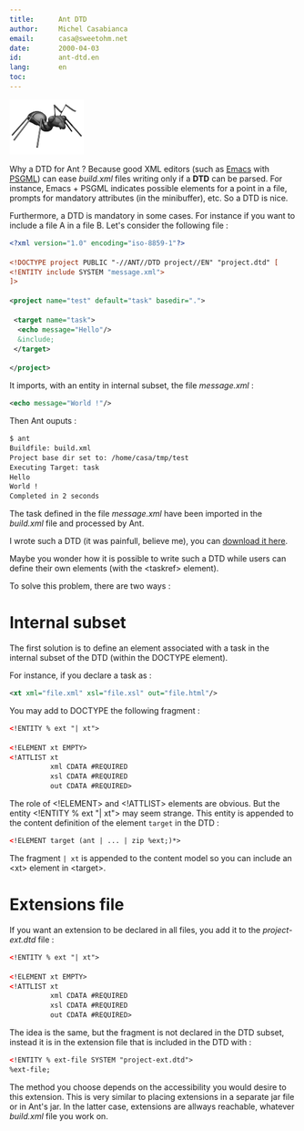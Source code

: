 ```yaml
---
title:      Ant DTD
author:     Michel Casabianca
email:      casa@sweetohm.net
date:       2000-04-03
id:         ant-dtd.en
lang:       en
toc:        
---
```


![](ant-dtd.ant.png)

Why a DTD for Ant ? Because good XML editors (such as
[Emacs](http://www.emacs.org) with
[PSGML](http://www.lysator.liu.se/projects/about_psgml.html)) can ease
*build.xml* files writing only if a **DTD** can be parsed. For instance,
Emacs + PSGML indicates possible elements for a point in a file, prompts
for mandatory attributes (in the minibuffer), etc. So a DTD is nice.

Furthermore, a DTD is mandatory in some cases. For instance if you want
to include a file A in a file B. Let's consider the following file :

```xml
<?xml version="1.0" encoding="iso-8859-1"?>

<!DOCTYPE project PUBLIC "-//ANT//DTD project//EN" "project.dtd" [
<!ENTITY include SYSTEM "message.xml">
]>

<project name="test" default="task" basedir=".">

 <target name="task">
  <echo message="Hello"/>
  &include;
 </target>

</project>
```

It imports, with an entity in internal subset, the file *message.xml* :

```xml
<echo message="World !"/>
```

Then Ant ouputs :

```bash
$ ant
Buildfile: build.xml
Project base dir set to: /home/casa/tmp/test
Executing Target: task
Hello
World !
Completed in 2 seconds
```

The task defined in the file *message.xml* have been imported in the
*build.xml* file and processed by Ant.

I wrote such a DTD (it was painfull, believe me), you can [download it
here](../arc/ant-dtd.zip).

Maybe you wonder how it is possible to write such a DTD while users can
define their own elements (with the \<taskref\> element).

To solve this problem, there are two ways :

Internal subset
===============

The first solution is to define an element associated with a task in the
internal subset of the DTD (within the DOCTYPE element).

For instance, if you declare a task as :

```xml
<xt xml="file.xml" xsl="file.xsl" out="file.html"/>
```

You may add to DOCTYPE the following fragment :

```xml
<!ENTITY % ext "| xt">

<!ELEMENT xt EMPTY>
<!ATTLIST xt
          xml CDATA #REQUIRED
          xsl CDATA #REQUIRED
          out CDATA #REQUIRED>
```

The role of \<!ELEMENT\> and \<!ATTLIST\> elements are obvious. But the
entity \<!ENTITY % ext "| xt"\> may seem strange. This entity is
appended to the content definition of the element `target` in the DTD :

```xml
<!ELEMENT target (ant | ... | zip %ext;)*>
```

The fragment `| xt` is appended to the content model so you can include
an \<xt\> element in \<target\>.

Extensions file
===============

If you want an extension to be declared in all files, you add it to the
*project-ext.dtd* file :

```xml
<!ENTITY % ext "| xt">

<!ELEMENT xt EMPTY>
<!ATTLIST xt
          xml CDATA #REQUIRED
          xsl CDATA #REQUIRED
          out CDATA #REQUIRED>
```

The idea is the same, but the fragment is not declared in the DTD
subset, instead it is in the extension file that is included in the DTD
with :

```xml
<!ENTITY % ext-file SYSTEM "project-ext.dtd">
%ext-file;
```

The method you choose depends on the accessibility you would desire to
this extension. This is very similar to placing extensions in a separate
jar file or in Ant's jar. In the latter case, extensions are allways
reachable, whatever *build.xml* file you work on.
